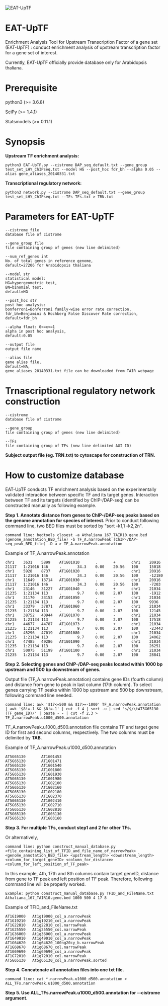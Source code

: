 
![EAT-UpTF](https://user-images.githubusercontent.com/38829486/76416622-bf348080-63de-11ea-9fb0-b6bcb443d3f1.jpg)


# EAT-UpTF
Enrichment Analysis Tool for Upstream Transcription Factor of a gene set (EAT-UpTF) : conduct enrichment analysis of upstream transcription factor for a gene set of interest.

Currently, EAT-UpTF officially provide database only for Arabidopsis thaliana.

# Prerequisite
python3 (>= 3.6.8)

SciPy (>= 1.4.1)

Statsmodels (>= 0.11.1)

# Synopsis

<b>Upstream TF enrichment analysis:</b>

	python3 EAT-UpTF.py --cistrome DAP_seq_default.txt --gene_group test_set_LHY_ChIPseq.txt --model HG --post_hoc fdr_bh --alpha 0.05 --alias gene_aliases_20140331.txt


<b>Transcriptional regulatory network:</b>

	python3 network.py --cistrome DAP_seq_default.txt --gene_group test_set_LHY_ChIPseq.txt --TFs TFs.txt > TRN.txt

# Parameters for EAT-UpTF

  	--cistrome file         
  	database file of cistrome
  
  	--gene_group file       
  	file containing group of genes (new line delimited)
  
  	--num_ref_genes int     
  	No. of total genes in reference genome, 
  	default=27206 for Arabidopsis thaliana
  
  	--model str             
  	statistical model: 
  	HG=hypergeometric test, 
  	BN=binomial test, 
  	default=HG
  
  	--post_hoc str          
  	post hoc analysis: 
  	bonferroni=Bonferroni family-wise error rate correction, 
  	fdr_bh=Benjamini & Hochberg False Discover Rate correction, 
  	default=fdr_bh
  
  	--alpha float: 0<=x<=1  
  	alpha in post hoc analysis, 
  	default:0.05
  
  	--output file           
  	output file name
  
  	--alias file           
  	gene alias file, 
  	default=NA,
  	gene_aliases_20140331.txt file can be downloaded from TAIR webpage


# Trnascriptional regulatory network construction

  	--cistrome 
  	database file of cistrome 
  
  	--gene_group 
  	file containing group of genes (new line delimited)
  
  	--TFs 
  	file containing group of TFs (new line delimited AGI ID)
  
  <b>Subject output file (eg. TRN.txt) to cytoscape for construction of TRN.</b>
  
  
  # How to customize database
  
  EAT-UpTF conducts TF enrichment analysis based on the experimentally validated interaction between specific TF and its target genes. Interaction between TF and its targets (identified by ChIP-/DAP-seq) can be constructed manually as following example.
  
  <b>Step 1. Annotate distance from genes to ChIP-/DAP-seq peaks based on the genome annotation for species of interest. </b>
  Prior to conduct following command line, two BED files must be sorted by "sort -k1,1 -k2,2n".
  
	command line: bedtools closest -a Athaliana_167_TAIR10.gene.bed (genome_annotation_BED_file) -b TF_A.narrowPeak (ChIP-/DAP-seq_peak_BED_file) -D a > TF_A.narrowPeak.annotation 

Example of TF_A.narrowPeak.annotation
	
	chr1    3631    5899    AT1G01010       .       +       chr1    20916   21117   1:21016 146     .       34.3    0.00    20.56   100     15018
	chr1    5928    8737    AT1G01020       .       -       chr1    20916   21117   1:21016 146     .       34.3    0.00    20.56   100     -12180
	chr1    11649   13714   AT1G01030       .       -       chr1    20916   21117   1:21016 146     .       34.3    0.00    20.56   100     -7203
	chr1    23146   31227   AT1G01040       .       +       chr1    21034   21235   1:21134 113     .       9.7     0.00    2.07    100     -1912
	chr1    31170   33153   AT1G01050       .       -       chr1    21034   21235   1:21134 113     .       9.7     0.00    2.07    100     9936
	chr1    33379   37871   AT1G01060       .       -       chr1    21034   21235   1:21134 113     .       9.7     0.00    2.07    100     12145
	chr1    38752   40944   AT1G01070       .       -       chr1    21034   21235   1:21134 113     .       9.7     0.00    2.07    100     17518
	chr1    44677   44787   AT1G01073       .       +       chr1    21034   21235   1:21134 113     .       9.7     0.00    2.07    100     -23443
	chr1    45296   47019   AT1G01080       .       -       chr1    21034   21235   1:21134 113     .       9.7     0.00    2.07    100     24062
	chr1    47485   49286   AT1G01090       .       -       chr1    21034   21235   1:21134 113     .       9.7     0.00    2.07    100     26251
	chr1    50075   51199   AT1G01100       .       -       chr1    21034   21235   1:21134 113     .       9.7     0.00    2.07    100     28841


  <b>Step 2. Selecting genes and ChIP-/DAP-seq peaks located within 1000 bp upstream and 500 bp downstream of genes. </b>
	
Output file (TF_A.narrowPeak.annotation) contains gene IDs (fourth column) and distance from gene to peak in last column (17th column). To select genes carrying TF peaks within 1000 bp upstream and 500 bp downstream, following command line needed.
  

	command line: awk '$17<=500 && $17>=-1000' TF_A.narrowPeak.annotation | awk '$8!=-1 && $8!=-1' | cut -f 4 | sort -u | sed 's/$/\tAT5G65130 (TF_gene_ID)/' | paste - - | cut -f 2,3 > TF_A.narrowPeak.u1000_d500.annotation 

TF_A.narrowPeak.u1000_d500.annotation file contains TF and target gene ID for first and second columns, respectively. The two columns must be delimited by <b>TAB</b>.

Example of TF_A.narrowPeak.u1000_d500.annotation

	AT5G65130       AT1G01453
	AT5G65130       AT1G01471
	AT5G65130       AT1G01540
	AT5G65130       AT1G01800
	AT5G65130       AT1G01930
	AT5G65130       AT1G01980
	AT5G65130       AT1G02100
	AT5G65130       AT1G02160
	AT5G65130       AT1G02180
	AT5G65130       AT1G02370
	AT5G65130       AT1G02410
	AT5G65130       AT1G02710
	AT5G65130       AT1G02810
	AT5G65130       AT1G03130
	AT5G65130       AT1G03160

  <b>Step 3. For multiple TFs, conduct step1 and 2 for other TFs. </b>
  
  Or alternatively, 
  
  	command line: python construct_manual_database.py <file_containing_list_of_TFID_and_file_name_of_narrowPeak> <genome_annotation_BED_file> <upstream_length> <downstream_length> <column_for_target_geneID> <column_for_distance> <column_for_left_position_of_TF_peak>
	
  In this example, 4th, 17th and 8th columns contain target geneID, distance from gene to TF peak and left position of TF peak. Therefore, following command line will be properly worked.
  
	Example: python construct_manual_database.py TFID_and_FileName.txt Athaliana_167_TAIR10.gene.bed 1000 500 4 17 8
	
  Example of TFID_and_FileName.txt
  
  	AT1G19000	At1g19000_col_a.narrowPeak
	AT1G19210	At1g19210_col_a.narrowPeak
	AT1G22810	At1g22810_col.narrowPeak
	AT1G25550	At1g25550_col.narrowPeak
	AT1G36060	At1g36060_col_a.narrowPeak
	AT1G49010	At1g49010_col_a.narrowPeak
	AT1G64620	At1g64620_100ng20cy_b.narrowPeak
	AT1G68670	At1g68670_col.narrowPeak
	AT1G69690	At1g69690_col_a.narrowPeak
	AT1G72010	At1g72010_col.narrowPeak
	AT5G65130	At5g65130_col_a.narrowPeak.sorted
  

  <b>Step 4. Concatenate all annotation files into one txt file.</b>
  
	command line: cat *.narrowPeak.u1000_d500.annotation > ALL_TFs.narrowPeak.u1000_d500.annotation
  
  
  <b>Step 5. Use ALL_TFs.narrowPeak.u1000_d500.annotation for --cistrome argument.</b>
  
